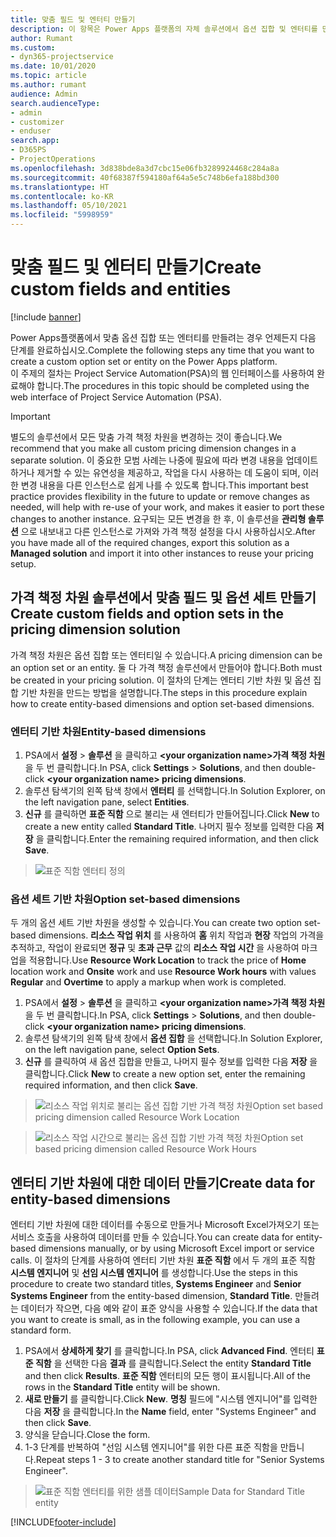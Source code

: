 ```yaml
---
title: 맞춤 필드 및 엔터티 만들기
description: 이 항목은 Power Apps 플랫폼의 자체 솔루션에서 옵션 집합 및 엔터티를 만드는 방법을 설명합니다.
author: Rumant
ms.custom:
- dyn365-projectservice
ms.date: 10/01/2020
ms.topic: article
ms.author: rumant
audience: Admin
search.audienceType:
- admin
- customizer
- enduser
search.app:
- D365PS
- ProjectOperations
ms.openlocfilehash: 3d838bde8a3d7cbc15e06fb3289924468c284a8a
ms.sourcegitcommit: 40f68387f594180af64a5e5c748b6efa188bd300
ms.translationtype: HT
ms.contentlocale: ko-KR
ms.lasthandoff: 05/10/2021
ms.locfileid: "5998959"
---
```

# <a name="create-custom-fields-and-entities"></a><span data-ttu-id="94479-103">맞춤 필드 및 엔터티 만들기</span><span class="sxs-lookup"><span data-stu-id="94479-103">Create custom fields and entities</span></span> 

[!include [banner](../includes/psa-now-project-operations.md)]

<span data-ttu-id="94479-104">Power Apps플랫폼에서 맞춤 옵션 집합 또는 엔터티를 만들려는 경우 언제든지 다음 단계를 완료하십시오.</span><span class="sxs-lookup"><span data-stu-id="94479-104">Complete the following steps any time that you want to create a custom option set or entity on the Power Apps platform.</span></span>  
<span data-ttu-id="94479-105">이 주제의 절차는 Project Service Automation(PSA)의 웹 인터페이스를 사용하여 완료해야 합니다.</span><span class="sxs-lookup"><span data-stu-id="94479-105">The procedures in this topic should be completed using the web interface of Project Service Automation (PSA).</span></span>

> [!IMPORTANT]
> <span data-ttu-id="94479-106">별도의 솔루션에서 모든 맞춤 가격 책정 차원을 변경하는 것이 좋습니다.</span><span class="sxs-lookup"><span data-stu-id="94479-106">We recommend that you make all custom pricing dimension changes in a separate solution.</span></span> <span data-ttu-id="94479-107">이 중요한 모범 사례는 나중에 필요에 따라 변경 내용을 업데이트하거나 제거할 수 있는 유연성을 제공하고, 작업을 다시 사용하는 데 도움이 되며, 이러한 변경 내용을 다른 인스턴스로 쉽게 나를 수 있도록 합니다.</span><span class="sxs-lookup"><span data-stu-id="94479-107">This important best practice provides flexibility in the future to update or remove changes as needed, will help with re-use of your work, and makes it easier to port these changes to another instance.</span></span> <span data-ttu-id="94479-108">요구되는 모든 변경을 한 후, 이 솔루션을 **관리형 솔루션** 으로 내보내고 다른 인스턴스로 가져와 가격 책정 설정을 다시 사용하십시오.</span><span class="sxs-lookup"><span data-stu-id="94479-108">After you have made all of the required changes, export this solution as a **Managed solution** and import it into other instances to reuse your pricing setup.</span></span>

  
## <a name="create-custom-fields-and-option-sets-in-the-pricing-dimension-solution"></a><span data-ttu-id="94479-109">가격 책정 차원 솔루션에서 맞춤 필드 및 옵션 세트 만들기</span><span class="sxs-lookup"><span data-stu-id="94479-109">Create custom fields and option sets in the pricing dimension solution</span></span>

<span data-ttu-id="94479-110">가격 책정 차원은 옵션 집합 또는 엔터티일 수 있습니다.</span><span class="sxs-lookup"><span data-stu-id="94479-110">A pricing dimension can be an option set or an entity.</span></span> <span data-ttu-id="94479-111">둘 다 가격 책정 솔루션에서 만들어야 합니다.</span><span class="sxs-lookup"><span data-stu-id="94479-111">Both must be created in your pricing solution.</span></span> <span data-ttu-id="94479-112">이 절차의 단계는 엔터티 기반 차원 및 옵션 집합 기반 차원을 만드는 방법을 설명합니다.</span><span class="sxs-lookup"><span data-stu-id="94479-112">The steps in this procedure explain how to create entity-based dimensions and option set-based dimensions.</span></span>

### <a name="entity-based-dimensions"></a><span data-ttu-id="94479-113">엔터티 기반 차원</span><span class="sxs-lookup"><span data-stu-id="94479-113">Entity-based dimensions</span></span>

1. <span data-ttu-id="94479-114">PSA에서 **설정** > **솔루션** 을 클릭하고 **\<your organization name>가격 책정 차원** 을 두 번 클릭합니다.</span><span class="sxs-lookup"><span data-stu-id="94479-114">In PSA, click **Settings** > **Solutions**, and then double-click **\<your organization name> pricing dimensions**.</span></span>
2. <span data-ttu-id="94479-115">솔루션 탐색기의 왼쪽 탐색 창에서 **엔터티** 를 선택합니다.</span><span class="sxs-lookup"><span data-stu-id="94479-115">In Solution Explorer, on the left navigation pane, select **Entities**.</span></span>
3. <span data-ttu-id="94479-116">**신규** 를 클릭하면 **표준 직함** 으로 불리는 새 엔터티가 만들어집니다.</span><span class="sxs-lookup"><span data-stu-id="94479-116">Click **New** to create a new entity called **Standard Title**.</span></span> <span data-ttu-id="94479-117">나머지 필수 정보를 입력한 다음 **저장** 을 클릭합니다.</span><span class="sxs-lookup"><span data-stu-id="94479-117">Enter the remaining required information, and then click **Save**.</span></span>

> ![표준 직함 엔터티 정의](media/Standard-Title-entity-definition.png)


### <a name="option-set-based-dimensions"></a><span data-ttu-id="94479-119">옵션 세트 기반 차원</span><span class="sxs-lookup"><span data-stu-id="94479-119">Option set-based dimensions</span></span> 
<span data-ttu-id="94479-120">두 개의 옵션 세트 기반 차원을 생성할 수 있습니다.</span><span class="sxs-lookup"><span data-stu-id="94479-120">You can create two option set-based dimensions.</span></span> <span data-ttu-id="94479-121">**리소스 작업 위치** 를 사용하여 **홈** 위치 작업과 **현장** 작업의 가격을 추적하고, 작업이 완료되면 **정규** 및 **초과 근무** 값의 **리소스 작업 시간** 을 사용하여 마크업을 적용합니다.</span><span class="sxs-lookup"><span data-stu-id="94479-121">Use **Resource Work Location** to track the price of **Home** location work and **Onsite** work and use **Resource Work hours** with values **Regular** and **Overtime** to apply a markup when work is completed.</span></span>


1. <span data-ttu-id="94479-122">PSA에서 **설정** > **솔루션** 을 클릭하고 **\<your organization name>가격 책정 차원** 을 두 번 클릭합니다.</span><span class="sxs-lookup"><span data-stu-id="94479-122">In PSA, click **Settings** > **Solutions**, and then double-click  **\<your organization name> pricing dimensions**.</span></span> 
2. <span data-ttu-id="94479-123">솔루션 탐색기의 왼쪽 탐색 창에서 **옵션 집합** 을 선택합니다.</span><span class="sxs-lookup"><span data-stu-id="94479-123">In Solution Explorer, on the left navigation pane, select  **Option Sets**.</span></span> 
3. <span data-ttu-id="94479-124">**신규** 를 클릭하여 새 옵션 집합을 만들고, 나머지 필수 정보를 입력한 다음 **저장** 을 클릭합니다.</span><span class="sxs-lookup"><span data-stu-id="94479-124">Click **New** to create a new option set, enter the remaining required information, and then click **Save**.</span></span>

> ![<span data-ttu-id="94479-125">리소스 작업 위치로 불리는 옵션 집합 기반 가격 책정 차원</span><span class="sxs-lookup"><span data-stu-id="94479-125">Option set based pricing dimension called Resource Work Location</span></span> ](media/Option-set-PD-called-Resource-Work-Location.png)

> ![<span data-ttu-id="94479-126">리소스 작업 시간으로 불리는 옵션 집합 기반 가격 책정 차원</span><span class="sxs-lookup"><span data-stu-id="94479-126">Option set based pricing dimension called Resource Work Hours</span></span> ](media/Option-set-PD-called-Resource-Work-Hours.PNG)


## <a name="create-data-for-entity-based-dimensions"></a><span data-ttu-id="94479-127">엔터티 기반 차원에 대한 데이터 만들기</span><span class="sxs-lookup"><span data-stu-id="94479-127">Create data for entity-based dimensions</span></span>

<span data-ttu-id="94479-128">엔터티 기반 차원에 대한 데이터를 수동으로 만들거나 Microsoft Excel가져오기 또는 서비스 호출을 사용하여 데이터를 만들 수 있습니다.</span><span class="sxs-lookup"><span data-stu-id="94479-128">You can create data for entity-based dimensions manually, or by using Microsoft Excel import or service calls.</span></span> <span data-ttu-id="94479-129">이 절차의 단계를 사용하여 엔터티 기반 차원 **표준 직함** 에서 두 개의 표준 직함 **시스템 엔지니어** 및 **선임 시스템 엔지니어** 를 생성합니다.</span><span class="sxs-lookup"><span data-stu-id="94479-129">Use the steps in this procedure to create two standard titles, **Systems Engineer** and **Senior Systems Engineer** from the entity-based dimension, **Standard Title**.</span></span> <span data-ttu-id="94479-130">만들려는 데이터가 작으면, 다음 예와 같이 표준 양식을 사용할 수 있습니다.</span><span class="sxs-lookup"><span data-stu-id="94479-130">If the data that you want to create is small, as in the following example, you can use a standard form.</span></span>

1. <span data-ttu-id="94479-131">PSA에서 **상세하게 찾기** 를 클릭합니다.</span><span class="sxs-lookup"><span data-stu-id="94479-131">In PSA, click **Advanced Find**.</span></span> <span data-ttu-id="94479-132">엔터티 **표준 직함** 을 선택한 다음 **결과** 를 클릭합니다.</span><span class="sxs-lookup"><span data-stu-id="94479-132">Select the entity **Standard Title** and then click **Results**.</span></span> <span data-ttu-id="94479-133">**표준 직함** 엔터티의 모든 행이 표시됩니다.</span><span class="sxs-lookup"><span data-stu-id="94479-133">All of the rows in the **Standard Title** entity will be shown.</span></span>
2. <span data-ttu-id="94479-134">**새로 만들기** 를 클릭합니다.</span><span class="sxs-lookup"><span data-stu-id="94479-134">Click **New**.</span></span> <span data-ttu-id="94479-135">**명칭** 필드에 "시스템 엔지니어"를 입력한 다음 **저장** 을 클릭합니다.</span><span class="sxs-lookup"><span data-stu-id="94479-135">In the **Name** field, enter "Systems Engineer" and then click **Save**.</span></span>
3. <span data-ttu-id="94479-136">양식을 닫습니다.</span><span class="sxs-lookup"><span data-stu-id="94479-136">Close the form.</span></span> 
4. <span data-ttu-id="94479-137">1-3 단계를 반복하여 "선임 시스템 엔지니어"를 위한 다른 표준 직함을 만듭니다.</span><span class="sxs-lookup"><span data-stu-id="94479-137">Repeat steps 1 - 3 to create another standard title for "Senior Systems Engineer".</span></span>

> ![<span data-ttu-id="94479-138">표준 직함 엔터티를 위한 샘플 데이터</span><span class="sxs-lookup"><span data-stu-id="94479-138">Sample Data for Standard Title entity</span></span> ](media/ST-data.png)




[!INCLUDE[footer-include](../includes/footer-banner.md)]